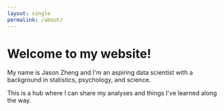 ```yaml
---
layout: single
permalink: /about/
---
```


# Welcome to my website!

My name is Jason Zheng and I'm an aspiring data scientist with a background in statistics, psychology, and science. 

This is a hub where I can share my analyses and things I've learned along the way. 

